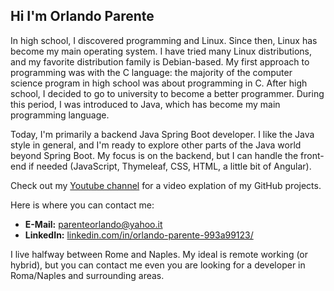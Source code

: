 ## Hi I'm Orlando Parente 
In high school, I discovered programming and Linux. Since then, Linux has become my main operating system. I have tried many Linux distributions, and my favorite distribution family is Debian-based. My first approach to programming was with the C language: the majority of the computer science program in high school was about programming in C. After high school, I decided to go to university to become a better programmer. During this period, I was introduced to Java, which has become my main programming language.  

Today, I'm primarily a backend Java Spring Boot developer. I like the Java style in general, and I'm ready to explore other parts of the Java world beyond Spring Boot. My focus is on the backend, but I can handle the front-end if needed (JavaScript, Thymeleaf, CSS, HTML, a little bit of Angular).  

Check out my [Youtube channel](https://www.youtube.com/@OrlandoParente-xu1lb) for a video explation of my GitHub projects.

Here is where you can contact me:  
- **E-Mail:** parenteorlando@yahoo.it
- **LinkedIn:** [linkedin.com/in/orlando-parente-993a99123/](https://www.linkedin.com/in/orlando-parente-993a99123/)

I live halfway between Rome and Naples. My ideal is remote working (or hybrid), but you can contact me even you are looking for a developer in Roma/Naples and surrounding areas.

<!--
👋
**OrlandoParente/OrlandoParente** is a ✨ _special_ ✨ repository because its `README.md` (this file) appears on your GitHub profile.

Here are some ideas to get you started:

- 🔭 I’m currently working on ...
- 🌱 I’m currently learning ...
- 👯 I’m looking to collaborate on ...
- 🤔 I’m looking for help with ...
- 💬 Ask me about ...
- 📫 How to reach me: ...
- 😄 Pronouns: ...
- ⚡ Fun fact: ...
-->
